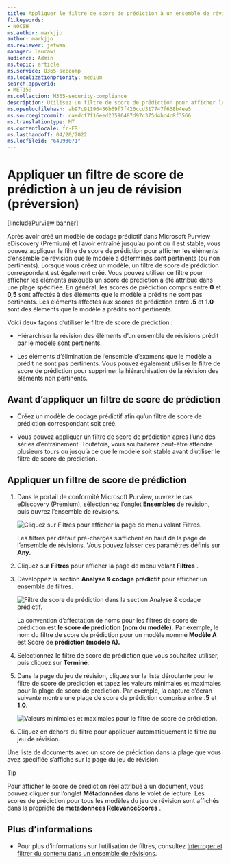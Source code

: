 ```yaml
---
title: Appliquer le filtre de score de prédiction à un ensemble de révisions
f1.keywords:
- NOCSH
ms.author: markjjo
author: markjjo
ms.reviewer: jefwan
manager: laurawi
audience: Admin
ms.topic: article
ms.service: O365-seccomp
ms.localizationpriority: medium
search.appverid:
- MET150
ms.collection: M365-security-compliance
description: Utilisez un filtre de score de prédiction pour afficher les éléments qu’un modèle de codage prédictif prédit comme pertinents ou non pertinents.
ms.openlocfilehash: ab97c91196456b69f7f420ccd317747f638b4ee5
ms.sourcegitcommit: caedcf7f16eed23596487d97c375d4bc4c8f3566
ms.translationtype: MT
ms.contentlocale: fr-FR
ms.lasthandoff: 04/20/2022
ms.locfileid: "64993071"
---
```

# <a name="apply-a-prediction-score-filter-to-a-review-set-preview"></a>Appliquer un filtre de score de prédiction à un jeu de révision (préversion)

[!include[Purview banner](../includes/purview-rebrand-banner.md)]

Après avoir créé un modèle de codage prédictif dans Microsoft Purview eDiscovery (Premium) et l’avoir entraîné jusqu’au point où il est stable, vous pouvez appliquer le filtre de score de prédiction pour afficher les éléments d’ensemble de révision que le modèle a déterminés sont pertinents (ou non pertinents). Lorsque vous créez un modèle, un filtre de score de prédiction correspondant est également créé. Vous pouvez utiliser ce filtre pour afficher les éléments auxquels un score de prédiction a été attribué dans une plage spécifiée. En général, les scores de prédiction compris entre **0** et **0,5** sont affectés à des éléments que le modèle a prédits ne sont pas pertinents. Les éléments affectés aux scores de prédiction entre **.5** et **1.0** sont des éléments que le modèle a prédits sont pertinents.

Voici deux façons d’utiliser le filtre de score de prédiction :

- Hiérarchiser la révision des éléments d’un ensemble de révisions prédit par le modèle sont pertinents.

- Les éléments d’élimination de l’ensemble d’examens que le modèle a prédit ne sont pas pertinents. Vous pouvez également utiliser le filtre de score de prédiction pour supprimer la hiérarchisation de la révision des éléments non pertinents.

## <a name="before-you-apply-a-prediction-score-filter"></a>Avant d’appliquer un filtre de score de prédiction

- Créez un modèle de codage prédictif afin qu’un filtre de score de prédiction correspondant soit créé.

- Vous pouvez appliquer un filtre de score de prédiction après l’une des séries d’entraînement. Toutefois, vous souhaiterez peut-être attendre plusieurs tours ou jusqu’à ce que le modèle soit stable avant d’utiliser le filtre de score de prédiction.

## <a name="apply-a-prediction-score-filter"></a>Appliquer un filtre de score de prédiction

1. Dans le portail de conformité Microsoft Purview, ouvrez le cas eDiscovery (Premium), sélectionnez l’onglet **Ensembles** de révision, puis ouvrez l’ensemble de révisions.

   ![Cliquez sur Filtres pour afficher la page de menu volant Filtres.](..\media\PredictionScoreFilter0.png)   

   Les filtres par défaut pré-chargés s’affichent en haut de la page de l’ensemble de révisions. Vous pouvez laisser ces paramètres définis sur **Any**.

2. Cliquez sur **Filtres** pour afficher la page de menu volant **Filtres** .

3. Développez la section **Analyse & codage prédictif** pour afficher un ensemble de filtres.

      ![Filtre de score de prédiction dans la section Analyse & codage prédictif.](..\media\PredictionScoreFilter1.png)

   La convention d’affectation de noms pour les filtres de score de prédiction est **le score de prédiction (nom du modèle).** Par exemple, le nom du filtre de score de prédiction pour un modèle nommé **Modèle A** est Score de **prédiction (modèle A).**

4. Sélectionnez le filtre de score de prédiction que vous souhaitez utiliser, puis cliquez sur **Terminé**.

5. Dans la page du jeu de révision, cliquez sur la liste déroulante pour le filtre de score de prédiction et tapez les valeurs minimales et maximales pour la plage de score de prédiction. Par exemple, la capture d’écran suivante montre une plage de score de prédiction comprise entre **.5** et **1.0**.

   ![Valeurs minimales et maximales pour le filtre de score de prédiction.](..\media\PredictionScoreFilter2.png)

6. Cliquez en dehors du filtre pour appliquer automatiquement le filtre au jeu de révision.

  Une liste de documents avec un score de prédiction dans la plage que vous avez spécifiée s’affiche sur la page du jeu de révision. 

  > [!TIP]
  > Pour afficher le score de prédiction réel attribué à un document, vous pouvez cliquer sur l’onglet **Métadonnées** dans le volet de lecture. Les scores de prédiction pour tous les modèles du jeu de révision sont affichés dans la propriété **de métadonnées RelevanceScores** .

## <a name="more-information"></a>Plus d’informations

- Pour plus d’informations sur l’utilisation de filtres, consultez [Interroger et filtrer du contenu dans un ensemble de révisions](review-set-search.md).
